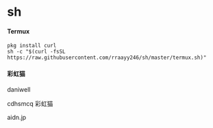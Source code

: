 # sh

#### Termux

```shell
pkg install curl
sh -c "$(curl -fsSL https://raw.githubusercontent.com/rraayy246/sh/master/termux.sh)"
```

#### 彩虹猫

daniwell

cdhsmcq 彩虹猫

aidn.jp
